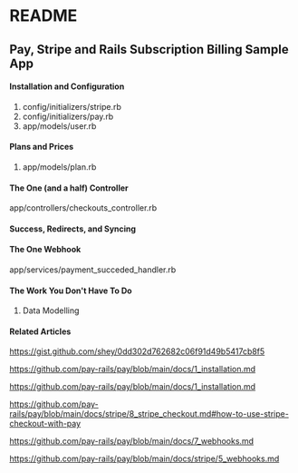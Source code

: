 # README

## Pay, Stripe and Rails Subscription Billing Sample App


#### Installation and Configuration
1. config/initializers/stripe.rb
1. config/initializers/pay.rb
1. app/models/user.rb

#### Plans and Prices
1. app/models/plan.rb

#### The One (and a half) Controller
app/controllers/checkouts_controller.rb

#### Success, Redirects, and Syncing

#### The One Webhook
app/services/payment_succeded_handler.rb

#### The Work You Don't Have To Do
1. Data Modelling

#### Related Articles
https://gist.github.com/shey/0dd302d762682c06f91d49b5417cb8f5

https://github.com/pay-rails/pay/blob/main/docs/1_installation.md

https://github.com/pay-rails/pay/blob/main/docs/1_installation.md

https://github.com/pay-rails/pay/blob/main/docs/stripe/8_stripe_checkout.md#how-to-use-stripe-checkout-with-pay

https://github.com/pay-rails/pay/blob/main/docs/7_webhooks.md

https://github.com/pay-rails/pay/blob/main/docs/stripe/5_webhooks.md
